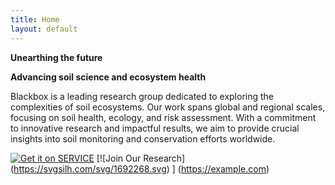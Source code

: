 ```yaml
---
title: Home
layout: default
---
```


**Unearthing the future**

**Advancing soil science and ecosystem health**

Blackbox is a leading research group dedicated to exploring the complexities of soil ecosystems. Our work spans global and regional scales, focusing on soil health, ecology, and risk assessment. With a commitment to innovative research and impactful results, we aim to provide crucial insights into soil monitoring and conservation efforts worldwide.

[![Get it on SERVICE](https://gist.github.com/cxmeel/0dbc95191f239b631c3874f4ccf114e2/raw/x-compact.svg)](https://example.com)
[![Join Our Research] (https://svgsilh.com/svg/1692268.svg) ] (https://example.com)

<br>
<br>
